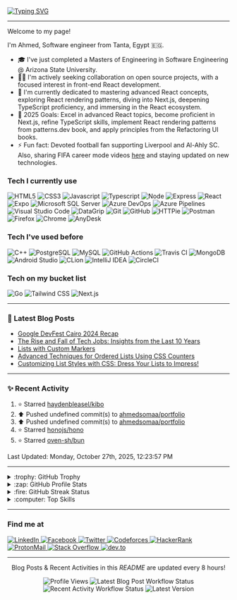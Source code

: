 <a href="https://git.io/typing-svg">
    <img src="https://readme-typing-svg.demolab.com?font=Jetbrains+Mono&size=50&pause=1000&color=000000&background==ffffff&center=true&vCenter=true&width=1200&height=300&lines=%3C+%F0%9F%91%8B+Hello%2C+World!+%2F%3E;Nice+to+see+you+%F0%9F%98%8E" alt="Typing SVG" />
</a>

---

<p>Welcome to my page!</p>
<p>I'm Ahmed, Software engineer from Tanta, Egypt 🇪🇬.</p>

- 🎓 I've just completed a Masters of Engineering in Software Engineering @ Arizona State University.
- 👯‍♂️ I'm actively seeking collaboration on open source projects, with a focused interest in front-end React development.
- 🌱 I'm currently dedicated to mastering advanced React concepts, exploring React rendering patterns, diving into Next.js, deepening TypeScript proficiency, and immersing in the React ecosystem.
- 🥅 2025 Goals: Excel in advanced React topics, become proficient in Next.js, refine TypeScript skills, implement React rendering patterns from patterns.dev book, and apply principles from the Refactoring UI books.
- ⚡ Fun fact: Devoted football fan supporting Liverpool and Al-Ahly SC. Also, sharing FIFA career mode videos [here](https://www.youtube.com/@the-final-lineup) and staying updated on new technologies.

### Tech I currently use

<p>
  <img alt="HTML5" src="https://img.shields.io/badge/-HTML5-E34F26?style=flat-square&logo=html5&logoColor=white" />
  <img alt="CSS3" src="https://img.shields.io/badge/-CSS3-1572B6?style=flat-square&logo=css3&logoColor=white" />
  <img alt="Javascript" src="https://img.shields.io/badge/-Javascript-F7DF1E?style=flat-square&logo=javascript&logoColor=black" />
  <img alt="Typescript" src="https://img.shields.io/badge/-Typescript-3178C6?style=flat-square&logo=typescript&logoColor=white" />
  <img alt="Node" src="https://img.shields.io/badge/-Node.js-339933?style=flat-square&logo=node.js&logoColor=white" />
  <img alt="Express" src="https://img.shields.io/badge/-Express-000000?style=flat-square&logo=express&logoColor=white" />
  <img alt="React" src="https://img.shields.io/badge/-React-61DAFB?style=flat-square&logo=react&logoColor=black" />
  <img alt="Expo" src="https://img.shields.io/badge/-Expo-000020?style=flat-square&logo=expo&logoColor=white" />
  <img 
       alt="Microsoft SQL Server" 
       src="https://img.shields.io/badge/-Microsoft SQL Server-CC2927?style=flat-square&logo=microsoft sql server&logoColor=white" />
  <img alt="Azure DevOps" src="https://img.shields.io/badge/-Azure DevOps-0078D7?style=flat-square&logo=azure devops&logoColor=white" /> 
  <img alt="Azure Pipelines" src="https://img.shields.io/badge/-Azure Pipelines-0078D7?style=flat-square&logo=azure pipelines&logoColor=white" /> 
  <img alt="Visual Studio Code" src="https://img.shields.io/badge/-Visual Studio Code-007ACC?style=flat-square&logo=visual studio code&logoColor=white" />
  <img alt="DataGrip" src="https://img.shields.io/badge/-DataGrip-000000?style=flat-square&logo=datagrip&logoColor=white" />
  <img alt="Git" src="https://img.shields.io/badge/-Git-F05032?style=flat-square&logo=git&logoColor=white" /> 
  <img alt="GitHub" src="https://img.shields.io/badge/-GitHub-000000?style=flat-square&logo=github&logoColor=white" /> 
  <img alt="HTTPie" src="https://img.shields.io/badge/-HTTPie-73DC8C?style=flat-square&logo=httpie&logoColor=black" />
  <img alt="Postman" src="https://img.shields.io/badge/-Postman-FF6C37?style=flat-square&logo=postman&logoColor=white" />
  <img alt="Firefox" src="https://img.shields.io/badge/-Firefox-FF7139?style=flat-square&logo=firefox browser&logoColor=white" />
  <img alt="Chrome" src="https://img.shields.io/badge/-Google Chrome-4285F4?style=flat-square&logo=google chrome&logoColor=white" />
  <img alt="AnyDesk" src="https://img.shields.io/badge/-AnyDesk-EF443B?style=flat-square&logo=anydesk&logoColor=white" />
</p>

### Tech I've used before

<p>
  <img alt="C++" src="https://img.shields.io/badge/-C++-00599C?style=flat-square&logo=cplusplus&logoColor=white" /> 
  <img alt="PostgreSQL" src="https://img.shields.io/badge/-PostgreSQL-4169E1?style=flat-square&logo=postgresql&logoColor=white" />
  <img alt="MySQL" src="https://img.shields.io/badge/-MySQL-4479A1?style=flat-square&logo=mysql&logoColor=white" />
  <img alt="GitHub Actions" src="https://img.shields.io/badge/-GitHub Actions-2088FF?style=flat-square&logo=github actions&logoColor=white" />
  <img alt="Travis CI" src="https://img.shields.io/badge/-Travis CI-3EAAAF?style=flat-square&logo=travis ci&logoColor=white" />
  <img alt="MongoDB" src="https://img.shields.io/badge/-MongoDB-47A248?style=flat-square&logo=mongodb&logoColor=white" />
  <img alt="Android Studio" src="https://img.shields.io/badge/-Android Studio-3DDC84?style=flat-square&logo=android studio&logoColor=white" />
  <img alt="CLion" src="https://img.shields.io/badge/-CLion-000000?style=flat-square&logo=clion&logoColor=white" />
  <img alt="IntelliJ IDEA" src="https://img.shields.io/badge/-IntelliJ IDEA-000000?style=flat-square&logo=intellij idea&logoColor=white" />
  <img alt="CircleCI" src="https://img.shields.io/badge/-CircleCI-343434?style=flat-square&logo=circleci&logoColor=white" />
</p>

### Tech on my bucket list

<p>
  <img alt="Go" src="https://img.shields.io/badge/-Go-00ADD8?style=flat-square&logo=go&logoColor=white" /> 
  <img alt="Tailwind CSS" src="https://img.shields.io/badge/-Tailwind CSS-06B6D4?style=flat-square&logo=tailwind css&logoColor=white" />
  <img alt="Next.js" src="https://img.shields.io/badge/-Next.js-000000?style=flat-square&logo=nextdotjs&logoColor=white" />
</p>

---

### 📝 Latest Blog Posts

<!-- HASHNODE_BLOG:START -->
- [Google DevFest Cairo 2024 Recap](https://som3aware.hashnode.dev/google-devfest-cairo-2024-recap)
- [The Rise and Fall of Tech Jobs: Insights from the Last 10 Years](https://som3aware.hashnode.dev/the-rise-and-fall-of-tech-jobs-insights-from-the-last-10-years)
- [Lists with Custom Markers](https://som3aware.hashnode.dev/lists-with-custom-markers)
- [Advanced Techniques for Ordered Lists Using CSS Counters](https://som3aware.hashnode.dev/advanced-techniques-for-ordered-lists-using-css-counters)
- [Customizing List Styles with CSS: Dress Your Lists to Impress!](https://som3aware.hashnode.dev/customizing-list-styles-with-css-dress-your-lists-to-impress)

<!-- HASHNODE_BLOG:END -->

---

### ✨ Recent Activity

<!--RECENT_ACTIVITY:start-->
1. ⭐ Starred [haydenbleasel/kibo](https://github.com/haydenbleasel/kibo)
2. ⬆️ Pushed undefined commit(s) to [ahmedsomaa/portfolio](https://github.com/ahmedsomaa/portfolio)
3. ⬆️ Pushed undefined commit(s) to [ahmedsomaa/portfolio](https://github.com/ahmedsomaa/portfolio)
4. ⭐ Starred [honojs/hono](https://github.com/honojs/hono)
5. ⭐ Starred [oven-sh/bun](https://github.com/oven-sh/bun)
<!--RECENT_ACTIVITY:end-->

<!--RECENT_ACTIVITY:last_update-->
Last Updated: Monday, October 27th, 2025, 12:23:57 PM
<!--RECENT_ACTIVITY:last_update_end-->

---

<details>
  <summary>:trophy: GitHub Trophy</summary>

![trophy](https://github-profile-trophy.vercel.app/?username=ryo-ma&theme=gruvbox)

</details>

<details>
  <summary>:zap: GitHub Profile Stats</summary>

![profile](https://github-readme-stats.vercel.app/api?username=ahmedsomaa&show_icons=true&theme=gruvbox&locale=en)

</details>

<details>
    <summary>:fire: GitHub Streak Status</summary>

![streak](https://github-readme-streak-stats.herokuapp.com/?user=ahmedsomaa&theme=gruvbox)

</details>

<details>
  <summary>:computer: Top Skills</summary>

![skills](https://github-readme-stats.vercel.app/api/top-langs?username=ahmedsomaa&show_icons=true&theme=gruvbox&locale=en&layout=compact)

</details>

---

### Find me at

<p>
  <a href="https://linkedin.com/in/som3aware" target="_target">
    <img alt="LinkedIn" src="https://img.shields.io/badge/-LinkedIn-0A66C2?style=for-the-badge&logo=linkedin&logoColor=white" />
  </a>
  <a href="https://fb.com/som3aware" target="_target">
    <img alt="Facebook" src="https://img.shields.io/badge/-Facebook-1877F2?style=for-the-badge&logo=facebook&logoColor=white" />
  </a>
  <a href="https://twitter.com/som3aware" target="_target">
    <img alt="Twitter" src="https://img.shields.io/badge/-Twitter-1DA1F2?style=for-the-badge&logo=twitter&logoColor=white" />
  </a>
  <a href="https://codeforces.com/profile/Ahmedsomaa" target="_target">
    <img alt="Codeforces" src="https://img.shields.io/badge/-Codeforces-1F8ACB?style=for-the-badge&logo=codeforces&logoColor=white" />
  </a>
  <a href="https://www.hackerrank.com/ahmedsomaa" target="_target">
    <img alt="HackerRank" src="https://img.shields.io/badge/-HackerRank-00EA64?style=for-the-badge&logo=hackerrank&logoColor=white" />
  </a>
  <a href="mailto:ahmedsomaa96@proton.me" target="_target">
    <img alt="ProtonMail" src="https://img.shields.io/badge/-Proton Mail-8B89CC?style=for-the-badge&logo=protonmail&logoColor=white" />
  </a>
  <a href="https://stackoverflow.com/users/12738561" target="_target">
    <img alt="Stack Overflow" src="https://img.shields.io/badge/-Stack Overflow-F58025?style=for-the-badge&logo=stack overflow&logoColor=white" />
  </a>
  <a href="https://dev.to/som3aware" target="_target">
    <img alt="dev.to" src="https://img.shields.io/badge/-dev.to-000000?style=for-the-badge&logo=devdotto&logoColor=white" />
  </a>
</p>

---

<p align="center" width="100%">
  Blog Posts & Recent Activities in this <em>README</em> are updated every 8 hours!
</p>

<p align="center" width="100%">
   <img alt="Profile Views" src="https://komarev.com/ghpvc/?username=ahmedsomaa&style=flat-square" />
   <img alt="Latest Blog Post Workflow Status" src="https://img.shields.io/github/actions/workflow/status/ahmedsomaa/ahmedsomaa/blog-post-workflow.yml?branch=main&label=Blog%20Post%20Workflow&style=flat-square" />
   <img alt="Recent Activity Workflow Status" src="https://img.shields.io/github/actions/workflow/status/ahmedsomaa/ahmedsomaa/recent-activity-workflow.yml?branch=main&label=Recent%20Activity%20Workflow&style=flat-square" />
   <img alt="Latest Version" src="https://img.shields.io/github/v/tag/ahmedsomaa/ahmedsomaa?color=yellow&label=Version&style=flat-square" />
</p>
